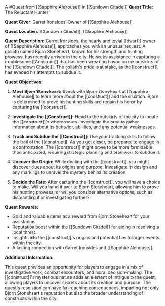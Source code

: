 A #Quest from [[Sapphire Alehouse]] in [[Sundown Citadel]]
**Quest Title:** The Reluctant Hunter

**Quest Giver:** Garret Ironsides, Owner of [[Sapphire Alehouse]]

**Quest Location:** [[Sundown Citadel]], [[Sapphire Alehouse]]

**Quest Description:**
Garret Ironsides, the hearty and jovial [[dwarf]] owner of [[Sapphire Alehouse]], approaches you with an unusual request. A goliath named Bjorn Stoneheart, known for his strength and hunting prowess, has recently arrived in the city. He seeks assistance in capturing a troublesome [[Construct]] that has been wreaking havoc on the outskirts of the [[Sundown Citadel]]. The goliath's pride is at stake, as the [[construct]] has evaded his attempts to subdue it.

**Quest Objectives:**

1. **Meet Bjorn Stoneheart:** Speak with Bjorn Stoneheart at [[Sapphire Alehouse]] to learn more about the [[construct]] and the situation. Bjorn is determined to prove his hunting skills and regain his honor by capturing the [[construct]].

2. **Investigate the [[Construct]]:** Head to the outskirts of the city to locate the [[construct]]'s whereabouts. Investigate the area to gather information about its behavior, abilities, and any potential weaknesses.

3. **Track and Subdue the [[Construct]]:** Use your tracking skills to follow the trail of the [[construct]]. As you get closer, be prepared to engage in a confrontation. The [[construct]] might prove to be more formidable than anticipated, requiring strategic planning and teamwork to subdue it.

4. **Uncover the Origin:** While dealing with the [[construct]], you might discover clues about its origins and purpose. Investigate its design and any markings to unravel the mystery behind its creation.

5. **Decide the Fate:** After capturing the [[construct]], you will have a choice to make. Will you hand it over to Bjorn Stoneheart, allowing him to prove his hunting prowess, or will you consider alternative options, such as dismantling it or investigating further?

**Quest Rewards:**

- Gold and valuable items as a reward from Bjorn Stoneheart for your assistance.
- Reputation boost within the [[Sundown Citadel]] for aiding in resolving a local threat.
- Insights into the [[construct]]'s origins and potential ties to larger events within the city.
- A lasting connection with Garret Ironsides and [[Sapphire Alehouse]].

**Additional Information:**

This quest provides an opportunity for players to engage in a mix of investigative work, combat encounters, and moral decision-making. The [[construct]]'s mysterious nature adds an element of intrigue to the quest, allowing players to uncover secrets about its creation and purpose. The quest's resolution can have far-reaching consequences, impacting not only Bjorn Stoneheart's reputation but also the broader understanding of constructs within the city.